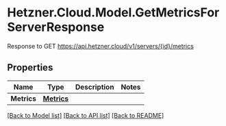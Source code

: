 # Hetzner.Cloud.Model.GetMetricsForServerResponse
Response to GET https://api.hetzner.cloud/v1/servers/{id}/metrics

## Properties

Name | Type | Description | Notes
------------ | ------------- | ------------- | -------------
**Metrics** | [**Metrics**](Metrics.md) |  | 

[[Back to Model list]](../../README.md#documentation-for-models) [[Back to API list]](../../README.md#documentation-for-api-endpoints) [[Back to README]](../../README.md)

